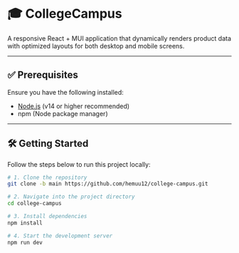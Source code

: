 # 🎓 CollegeCampus

A responsive React + MUI application that dynamically renders product data with optimized layouts for both desktop and mobile screens.

---

## ✅ Prerequisites

Ensure you have the following installed:

- [Node.js](https://nodejs.org/) (v14 or higher recommended)
- npm (Node package manager)

---

## 🛠️ Getting Started

Follow the steps below to run this project locally:

```bash
# 1. Clone the repository
git clone -b main https://github.com/hemuu12/college-campus.git

# 2. Navigate into the project directory
cd college-campus

# 3. Install dependencies
npm install

# 4. Start the development server
npm run dev
